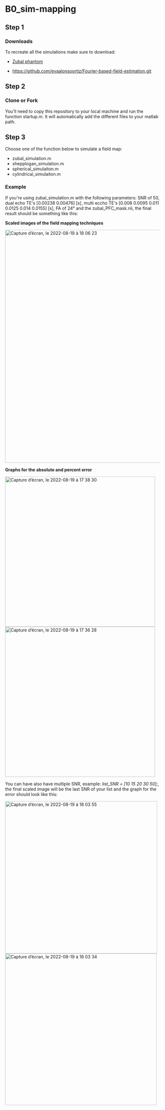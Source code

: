 # B0_sim-mapping

## Step 1
### Downloads
To recreate all the simulations make sure to download: 

* [Zubal phantom](https://noodle.med.yale.edu/zubal/info.htm) 

* https://github.com/evaalonsoortiz/Fourier-based-field-estimation.git 

## Step 2
### Clone or Fork

You'll need to copy this repository to your local machine and run the function startup.m. It will automatically add the different files to your matlab path.

## Step 3 
Choose one of the function below to simulate a field map:

* zubal_simulation.m
* shepplogan_simulation.m
* spherical_simulaiton.m
* cylindrical_simulaiton.m

### Example
If you're using zubal_simulation.m with the following parameters: SNR of 50, dual echo TE's [0.00238 0.00476] [s], multi eccho TE's [0.008 0.0095 0.011 0.0125 0.014 0.0155] [s], FA of 24° and the zubal_PFC_mask.nii, the final result should be something like this: 

**Scaled images of the field mapping techniques**

<img width="757" alt="Capture d’écran, le 2022-08-19 à 18 06 23" src="https://user-images.githubusercontent.com/85508922/185713382-e86396db-bf29-4943-89d8-67c11a112d6f.png">

**Graphs for the absolute and percent error**

<img width="488" alt="Capture d’écran, le 2022-08-19 à 17 38 30" src="https://user-images.githubusercontent.com/85508922/185710752-dd302a9e-2396-487a-ba23-0b3a0cab3f00.png">

<img width="488" alt="Capture d’écran, le 2022-08-19 à 17 36 28" src="https://user-images.githubusercontent.com/85508922/185710621-d09ce759-de39-4469-86e7-b8c0aa98a95c.png">

You can have also have multiple SNR, example: *list_SNR = [10 15 20 30 50];*, the final scaled image will be the last SNR of your list and the graph for the error should look like this:

<img width="495" alt="Capture d’écran, le 2022-08-19 à 18 03 55" src="https://user-images.githubusercontent.com/85508922/185713163-61550fd7-5d2f-431f-8dd3-43b23fca6875.png">

<img width="493" alt="Capture d’écran, le 2022-08-19 à 18 03 34" src="https://user-images.githubusercontent.com/85508922/185713166-0c07a066-d7fd-4626-9764-93455f77a886.png">


